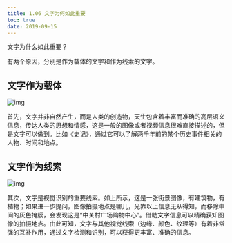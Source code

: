 ```yaml
---
title: 1.06 文字为何如此重要
toc: true
date: 2019-09-15
---
```


文字为什么如此重要？

有两个原因，分别是作为载体的文字和作为线索的文字。



## **文字作为载体**

![img](https://pic1.zhimg.com/80/v2-e2221151bb2456dff4d5293314886458_hd.jpg)

首先，文字并非自然产生，而是人类的创造物，天生包含着丰富而准确的高层语义信息，传达人类的思想和情感，这是一般的图像或者视频信息很难直接描述的，但是文字可以做到。比如《史记》，通过它可以了解两千年前的某个历史事件相关的人物、时间和地点。

## **文字作为线索**

![img](https://pic2.zhimg.com/80/v2-39eaff61a323791256f90130538593d5_hd.jpg)


其次，文字是视觉识别的重要线索。如上所示，这是一张街景图像，有建筑物，有植物；如果进一步提问，图像拍摄地点是哪儿，光靠以上信息无从得知，而移除中间的灰色掩膜，会发现这是“中关村广场购物中心”。借助文字信息可以精确获知图像的拍摄地点。由此可知，文字与其他视觉线索（边缘、颜色、纹理等）有着非常强的互补作用，通过文字检测和识别，可以获得更丰富、准确的信息。
